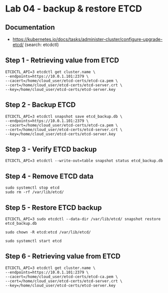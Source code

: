# Lab 04 - backup & restore ETCD

## Documentation

* https://kubernetes.io/docs/tasks/administer-cluster/configure-upgrade-etcd/ (search: etcdctl)

## Step 1 - Retrieving value from ETCD

```
ETCDCTL_API=3 etcdctl get cluster.name \
--endpoints=https://10.0.1.101:2379 \
--cacert=/home/cloud_user/etcd-certs/etcd-ca.pem \
--cert=/home/cloud_user/etcd-certs/etcd-server.crt \
--key=/home/cloud_user/etcd-certs/etcd-server.key
```

## Step 2 - Backup ETCD

```
ETCDCTL_API=3 etcdctl snapshot save etcd_backup.db \
--endpoints=https://10.0.1.101:2379 \
--cacert=/home/cloud_user/etcd-certs/etcd-ca.pem \
--cert=/home/cloud_user/etcd-certs/etcd-server.crt \
--key=/home/cloud_user/etcd-certs/etcd-server.key
```

## Step 3 - Verify ETCD backup

```
ETCDCTL_API=3 etcdctl --write-out=table snapshot status etcd_backup.db
```

## Step 4 - Remove ETCD data

```
sudo systemctl stop etcd
sudo rm -rf /var/lib/etcd/
```

## Step 5 - Restore ETCD backup

```
ETCDCTL_API=3 sudo etcdctl --data-dir /var/lib/etcd/ snapshot restore etcd_backup.db
```

```
sudo chown -R etcd:etcd /var/lib/etcd/
```

```
sudo systemctl start etcd
```

## Step 6 - Retrieving value from ETCD

```
ETCDCTL_API=3 etcdctl get cluster.name \
--endpoints=https://10.0.1.101:2379 \
--cacert=/home/cloud_user/etcd-certs/etcd-ca.pem \
--cert=/home/cloud_user/etcd-certs/etcd-server.crt \
--key=/home/cloud_user/etcd-certs/etcd-server.key
```